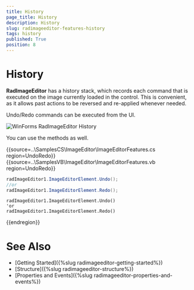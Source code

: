 ```yaml
---
title: History
page_title: History
description: History
slug: radimageeditor-features-history
tags: history
published: True
position: 8
---
```


# History

__RadImageEditor__ has a history stack, which records each command that is executed on the image currently loaded in the control. This is convenient, as it allows past actions to be reversed and re-applied whenever needed.

Undo/Redo commands can be executed from the UI.

![WinForms RadImageEditor History](images/image-editor-history001.png)

You can use the methods as well.

{{source=..\SamplesCS\ImageEditor\ImageEditorFeatures.cs region=UndoRedo}} 
{{source=..\SamplesVB\ImageEditor\ImageEditorFeatures.vb region=UndoRedo}}
````C#
radImageEditor1.ImageEditorElement.Undo();
//or
radImageEditor1.ImageEditorElement.Redo();

````
````VB.NET
radImageEditor1.ImageEditorElement.Undo()
'or
radImageEditor1.ImageEditorElement.Redo()

````



{{endregion}}



# See Also

* [Getting Started]({%slug radimageeditor-getting-started%})
* [Structure]({%slug radimageeditor-structure%})
* [Properties and Events]({%slug radimageeditor-properties-and-events%})
